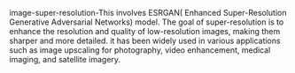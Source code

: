  image-super-resolution-This involves ESRGAN( Enhanced Super-Resolution Generative Adversarial Networks) model. The goal of super-resolution is to enhance the resolution and quality of low-resolution images, making them sharper and more detailed.
 it has been widely used in various applications such as image upscaling for photography, video enhancement, medical imaging, and satellite imagery.

